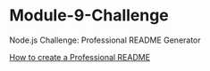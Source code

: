 # Module-9-Challenge
Node.js Challenge: Professional README Generator

[How to create a Professional README](https://coding-boot-camp.github.io/full-stack/github/professional-readme-guide)
